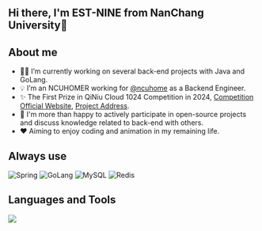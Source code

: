 ## Hi there, I'm EST-NINE from NanChang University👋


## About me
- 🧑‍💻 I’m currently working on several back-end projects with Java and GoLang.
- 💡 I’m an NCUHOMER working for <a href="https://github.com/ncuhome">@ncuhome</a> as a Backend Engineer.
- ✨ The First Prize in QiNiu Cloud 1024 Competition in 2024, <a href ="https://www.qiniu.com/activity/detail/66cfe17084a4441c29b08be9#list-of-winners">Competition Official Website</a>, <a href ="https://github.com/Team-DuiDuiDui/GeniusRank">Project Address</a>.
- 🧩 I'm more than happy to actively participate in open-source projects and discuss knowledge related to back-end with others.
- ❤️ Aiming to enjoy coding and animation in my remaining life.


## Always use
![Spring](https://img.shields.io/badge/Spring-6DB33F?style=for-the-badge&logo=spring&logoColor=white)
![GoLang](https://img.shields.io/badge/go-%2300ADD8.svg?style=for-the-badge&logo=go&logoColor=white)
![MySQL](https://img.shields.io/badge/mysql-%2300f.svg?style=for-the-badge&logo=mysql&logoColor=white)
![Redis](https://img.shields.io/badge/redis-%23DD0031.svg?style=for-the-badge&logo=redis&logoColor=white)


## Languages and Tools
<div><p align="">
 <img src="https://skillicons.dev/icons?i=java,go,vue,mysql,redis,mongodb,git,docker&theme=dark" />
</p></div>  


<!--
**EST-NINE/EST-NINE** is a ✨ _special_ ✨ repository beel.app/api/cards/profile-details?username=EST-NINE&theme=react)

<!--cause its `README.md` (this file) appears on your GitHub profile.

Here are some ideas to get you started:

- 🔭 I’m currently working on ...
- 🌱 I’m currently learning ...
- 👯 I’m looking to collaborate on ...
- 🤔 I’m looking for help with ...
- 💬 Ask me about ...
- 📫 How to reach me: ...
- 😄 Pronouns: ...
- ⚡ Fun fact: ...

<img align="right" src="https://github-readme-stats.vercel.app/api?username=EST-NINE&show_icons=true&count_private=true&theme=jolly&icon_color=5CBDD8&bg_color=15,123175,5B2749,777777&hide_title=true&hide_border=true">

-->
